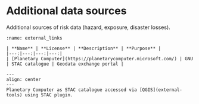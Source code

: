 # Additional data sources

Additional sources of risk data (hazard, exposure, disaster losses).

```{table}
:name: external_links

| **Name** | **License** | **Description** | **Purpose** |
|---:|---:|---:|---:|
| [Planetary Computer](https://planetarycomputer.microsoft.com/) | GNU | STAC catalogue | Geodata exchange portal |
```

```{figure} images/stac.png
---
align: center
---
Planetary Computer as STAC catalogue accessed via [QGIS](external-tools) using STAC plugin.
```